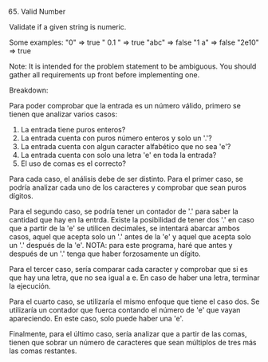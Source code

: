 65. Valid Number

Validate if a given string is numeric.

Some examples:
"0" => true
" 0.1 " => true
"abc" => false
"1 a" => false
"2e10" => true

Note: It is intended for the problem statement to be ambiguous. You should gather all requirements up front before implementing one.

Breakdown:

Para poder comprobar que la entrada es un número válido, primero se tienen que analizar varios casos:

1. La entrada tiene puros enteros?
2. La entrada cuenta con puros número enteros y solo un '.'?
3. La entrada cuenta con algun caracter alfabético que no sea 'e'?
4. La entrada cuenta con solo una letra 'e' en toda la entrada?
5. El uso de comas es el correcto?

Para cada caso, el análisis debe de ser distinto. Para el primer caso, se podría analizar cada uno de los caracteres y comprobar que sean puros dígitos.

Para el segundo caso, se podría tener un contador de '.' para saber la cantidad que hay en la entrda. Existe la posibilidad de tener dos '.' en caso que a partir de la 'e' se utilicen decimales, se intentará abarcar ambos casos, aquel que acepta solo un '.' antes de la 'e' y aquel que acepta solo un '.' después de la 'e'. NOTA: para este programa, haré que antes y después de un '.' tenga que haber forzosamente un dígito.

Para el tercer caso, sería comparar cada caracter y comprobar que si es que hay una letra, que no sea igual a e. En caso de haber una letra, terminar la ejecución.

Para el cuarto caso, se utilizaría el mismo enfoque que tiene el caso dos. Se utilizaría un contador que fuerca contando el número de 'e' que vayan apareciendo. En este caso, solo puede haber una 'e'.

Finalmente, para el último caso, sería analizar que a partir de las comas, tienen que sobrar un número de caracteres que sean múltiplos de tres más las comas restantes.